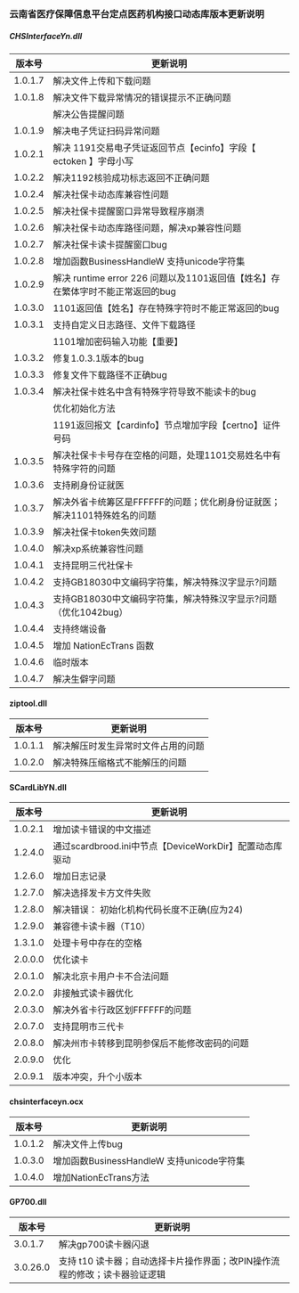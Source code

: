 ### 云南省医疗保障信息平台定点医药机构接口动态库版本更新说明

##### CHSInterfaceYn.dll

| 版本号  | 更新说明                                                     |
| ------- | ------------------------------------------------------------ |
| 1.0.1.7 | 解决文件上传和下载问题                                       |
| 1.0.1.8 | 解决文件下载异常情况的错误提示不正确问题                     |
|         | 解决公告提醒问题                                             |
| 1.0.1.9 | 解决电子凭证扫码异常问题                                     |
| 1.0.2.1 | 解决 1191交易电子凭证返回节点【ecinfo】字段【 ectoken 】字母小写 |
| 1.0.2.2 | 解决1192核验成功标志返回不正确问题                           |
| 1.0.2.4 | 解决社保卡动态库兼容性问题                                   |
| 1.0.2.5 | 解决社保卡提醒窗口异常导致程序崩溃                           |
| 1.0.2.6 | 解决社保卡动态库路径问题，解决xp兼容性问题                   |
| 1.0.2.7 | 解决社保卡读卡提醒窗口bug                                    |
| 1.0.2.8 | 增加函数BusinessHandleW 支持unicode字符集                    |
| 1.0.2.9 | 解决 runtime error 226 问题以及1101返回值【姓名】存在繁体字时不能正常返回的bug |
| 1.0.3.0 | 1101返回值【姓名】存在特殊字符时不能正常返回的bug            |
| 1.0.3.1 | 支持自定义日志路径、文件下载路径                             |
|         | 1101增加密码输入功能【重要】                                 |
| 1.0.3.2 | 修复1.0.3.1版本的bug                                         |
| 1.0.3.3 | 修复文件下载路径不正确bug                                    |
| 1.0.3.4 | 解决社保卡姓名中含有特殊字符导致不能读卡的bug                |
|         | 优化初始化方法                                               |
|         | 1191返回报文【cardinfo】节点增加字段【certno】证件号码       |
| 1.0.3.5 | 解决社保卡卡号存在空格的问题，处理1101交易姓名中有特殊字符的问题 |
| 1.0.3.6 | 支持刷身份证就医                                             |
| 1.0.3.7 | 解决外省卡统筹区是FFFFFF的问题；优化刷身份证就医；解决1101特殊姓名的问题 |
| 1.0.3.9 | 解决社保卡token失效问题                                      |
| 1.0.4.0 | 解决xp系统兼容性问题                                         |
| 1.0.4.1 | 支持昆明三代社保卡                                           |
| 1.0.4.2 | 支持GB18030中文编码字符集，解决特殊汉字显示?问题             |
| 1.0.4.3 | 支持GB18030中文编码字符集，解决特殊汉字显示?问题（优化1042bug） |
| 1.0.4.4 | 支持终端设备                                                 |
| 1.0.4.5 | 增加 NationEcTrans 函数                                      |
| 1.0.4.6 | 临时版本                                                     |
| 1.0.4.7 | 解决生僻字问题                                               |



#### ziptool.dll

| 版本号  | 更新说明                           |
| ------- | ---------------------------------- |
| 1.0.1.1 | 解决解压时发生异常时文件占用的问题 |
| 1.0.2.0 | 解决特殊压缩格式不能解压的问题     |



#### SCardLibYN.dll

| 版本号  | 更新说明                                                |
| ------- | ------------------------------------------------------- |
| 1.0.2.1 | 增加读卡错误的中文描述                                  |
| 1.2.4.0 | 通过scardbrood.ini中节点【DeviceWorkDir】配置动态库驱动 |
| 1.2.6.0 | 增加日志记录                                            |
| 1.2.7.0 | 解决选择发卡方文件失败                                  |
| 1.2.8.0 | 解决错误： 初始化机构代码长度不正确(应为24)             |
| 1.2.9.0 | 兼容德卡读卡器（T10）                                   |
| 1.3.1.0 | 处理卡号中存在的空格                                    |
| 2.0.0.0 | 优化读卡                                                |
| 2.0.1.0 | 解决北京卡用户卡不合法问题                              |
| 2.0.2.0 | 非接触式读卡器优化                                      |
| 2.0.3.0 | 解决外省卡行政区划FFFFFF的问题                          |
| 2.0.7.0 | 支持昆明市三代卡                                        |
| 2.0.8.0 | 解决州市卡转移到昆明参保后不能修改密码的问题            |
| 2.0.9.0 | 优化                                                    |
| 2.0.9.1 | 版本冲突，升个小版本                                    |

#### chsinterfaceyn.ocx

| 版本号  | 更新说明                                  |
| ------- | ----------------------------------------- |
| 1.0.1.2 | 解决文件上传bug                           |
| 1.0.3.0 | 增加函数BusinessHandleW 支持unicode字符集 |
| 1.0.4.0 | 增加NationEcTrans方法                     |

#### GP700.dll

| 版本号   | 更新说明                                                     |
| -------- | ------------------------------------------------------------ |
| 3.0.1.7  | 解决gp700读卡器闪退                                          |
| 3.0.26.0 | 支持 t10 读卡器；自动选择卡片操作界面；改PIN操作流程的修改；读卡器验证逻辑 |

